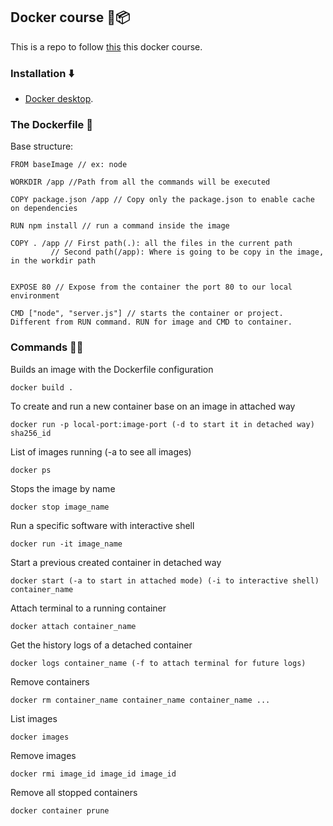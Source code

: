 ## Docker course 🚚📦️
This is a repo to follow [this](https://www.udemy.com/course/docker-kubernetes-the-practical-guide/learn/lecture/22625176#overview) this docker course.

### Installation ⬇️
* [Docker desktop](https://docs.docker.com/desktop/install/mac-install/).

### The Dockerfile 🦺
Base structure:
```
FROM baseImage // ex: node

WORKDIR /app //Path from all the commands will be executed

COPY package.json /app // Copy only the package.json to enable cache on dependencies

RUN npm install // run a command inside the image

COPY . /app // First path(.): all the files in the current path
         // Second path(/app): Where is going to be copy in the image, in the workdir path 


EXPOSE 80 // Expose from the container the port 80 to our local environment

CMD ["node", "server.js"] // starts the container or project. Different from RUN command. RUN for image and CMD to container.
```

### Commands 🧑‍💻
Builds an image with the Dockerfile configuration
```
docker build .
```
To create and run a new container base on an image in attached way
```
docker run -p local-port:image-port (-d to start it in detached way) sha256_id
```
List of images running (-a to see all images)
```
docker ps
```
Stops the image by name
```
docker stop image_name
```
Run a specific software with interactive shell
```
docker run -it image_name
```
Start a previous created container in detached way
```
docker start (-a to start in attached mode) (-i to interactive shell) container_name
```
Attach terminal to a running container
```
docker attach container_name
```
Get the history logs of a detached container
```
docker logs container_name (-f to attach terminal for future logs)
```
Remove containers
```
docker rm container_name container_name container_name ... 
```
List images
```
docker images
```
Remove images
```
docker rmi image_id image_id image_id
```
Remove all stopped containers
```
docker container prune
```

